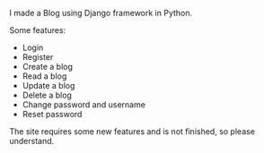 I made a Blog using Django framework in Python.

Some features:
  - Login
  - Register
  - Create a blog
  - Read a blog
  - Update a blog
  - Delete a blog
  - Change password and username
  - Reset password

The site requires some new features and is not finished, so please understand.
